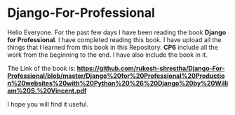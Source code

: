 # Django-For-Professional
Hello Everyone. For the past few days I have been reading the book **Django for Professional**. I have completed reading this book. I have upload all the things that I learned from this book in this Repository. **CP6** include all the work from the beginning to the end. I have also include the book in it. 

The Link of the book is: **https://github.com/rukesh-shrestha/Django-For-Professional/blob/master/Django%20for%20Professional%20Production%20websites%20with%20Python%20%26%20Django%20by%20William%20S.%20Vincent.pdf**

I hope you will find it useful. 
